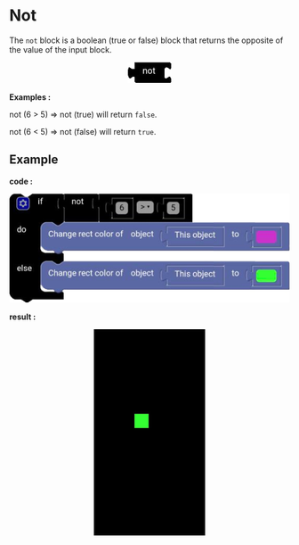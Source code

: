 # Not

The `not` block is a boolean (true or false) block that returns the opposite of the value of the input block.

<p align="center">
  <img src="../../../res/images/blocks/logic/not/not.png" />
</p>

**Examples :**

not (6 > 5) => not (true) will return `false`.

not (6 < 5) => not (false) will return `true`.

## Example

**code :**

<p align="center">
  <img src="../../../res/images/blocks/logic/not/not_example.png" />
</p>

**result :**

<p align="center">
  <img src="../../../res/images/blocks/logic/not/not_example_result.png" width=200vw />
</p>
